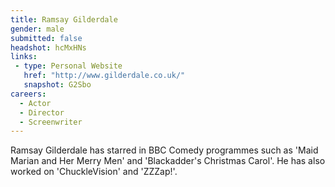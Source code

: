 ```yaml
---
title: Ramsay Gilderdale
gender: male
submitted: false
headshot: hcMxHNs
links:
 - type: Personal Website
   href: "http://www.gilderdale.co.uk/"
   snapshot: G2Sbo
careers:
  - Actor 
  - Director 
  - Screenwriter
---
```


Ramsay Gilderdale has starred in BBC Comedy programmes such as 'Maid Marian and Her Merry Men' and 'Blackadder's Christmas Carol'. He has also worked on 'ChuckleVision' and 'ZZZap!'.
